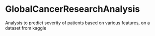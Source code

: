 # GlobalCancerResearchAnalysis
Analysis to predict severity of patients based on various features, on a dataset from kaggle
